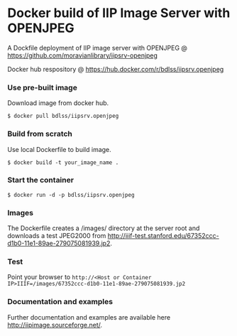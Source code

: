 Docker build of IIP Image Server with OPENJPEG
===========

A Dockfile deployment of IIP image server with OPENJPEG @ https://github.com/moravianlibrary/iipsrv-openjpeg

Docker hub respository @ https://hub.docker.com/r/bdlss/iipsrv.openjpeg

### Use  pre-built image
Download image from docker hub.

    $ docker pull bdlss/iipsrv.openjpeg

### Build from scratch
Use local Dockerfile to build image.

    $ docker build -t your_image_name .

### Start the container

    $ docker run -d -p bdlss/iipsrv.openjpeg

### Images

The Dockerfile creates a /images/ directory at the server root and downloads a test JPEG2000 from http://iiif-test.stanford.edu/67352ccc-d1b0-11e1-89ae-279075081939.jp2.

### Test

Point your browser to `http://<Host or Container IP>IIIF=/images/67352ccc-d1b0-11e1-89ae-279075081939.jp2`

### Documentation and examples

Further documentation and examples are available here http://iipimage.sourceforge.net/.

